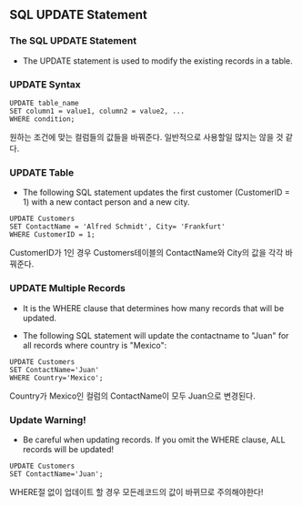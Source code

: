 ## SQL UPDATE Statement
### The SQL UPDATE Statement

- The UPDATE statement is used to modify the existing records in a table.

### UPDATE Syntax
```
UPDATE table_name
SET column1 = value1, column2 = value2, ...
WHERE condition;
```

원하는 조건에 맞는 컬럼들의 값들을 바꿔준다. 일반적으로 사용할일 많지는 않을 것 같다.

### UPDATE Table
- The following SQL statement updates the first customer (CustomerID = 1) with a new contact person and a new city.

```
UPDATE Customers
SET ContactName = 'Alfred Schmidt', City= 'Frankfurt'
WHERE CustomerID = 1;
```

CustomerID가 1인 경우 Customers테이블의 ContactName와 City의 값을 각각 바꿔준다.


### UPDATE Multiple Records
-  It is the WHERE clause that determines how many records that will be updated.

- The following SQL statement will update the contactname to "Juan" for all records where country is "Mexico":

```
UPDATE Customers
SET ContactName='Juan'
WHERE Country='Mexico';
```

Country가 Mexico인 컬럼의 ContactName이 모두 Juan으로 변경된다.


### Update Warning!
- Be careful when updating records. If you omit the WHERE clause, ALL records will be updated!
```
UPDATE Customers
SET ContactName='Juan';
```

WHERE절 없이 업데이트 할 경우 모든레코드의 값이 바뀌므로 주의해야한다!